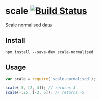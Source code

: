 # scale [![Build Status](https://travis-ci.org/javiercejudo/scale.svg)](https://travis-ci.org/javiercejudo/scale)

Scale normalised data

## Install

    npm install --save-dev scale-normalised

## Usage

```js
var scale = require('scale-normalised');

scale(.5, [2, 4]); // returns 3
scale(-.25, [-3, 5]); // returns -5
```
